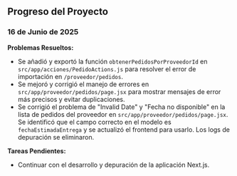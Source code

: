 ## Progreso del Proyecto

### 16 de Junio de 2025

**Problemas Resueltos:**
- Se añadió y exportó la función `obtenerPedidosPorProveedorId` en `src/app/acciones/PedidoActions.js` para resolver el error de importación en `/proveedor/pedidos`.
- Se mejoró y corrigió el manejo de errores en `src/app/proveedor/pedidos/page.jsx` para mostrar mensajes de error más precisos y evitar duplicaciones.
- Se corrigió el problema de "Invalid Date" y "Fecha no disponible" en la lista de pedidos del proveedor en `src/app/proveedor/pedidos/page.jsx`. Se identificó que el campo correcto en el modelo es `fechaEstimadaEntrega` y se actualizó el frontend para usarlo. Los logs de depuración se eliminaron.

**Tareas Pendientes:**
- Continuar con el desarrollo y depuración de la aplicación Next.js.
